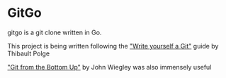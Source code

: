# GitGo

gitgo is a git clone written in Go.

This project is being written following the 
 ["Write yourself a Git"](https://wyag.thb.lt) guide by Thibault Polge

 ["Git from the Bottom Up"](https://jwiegley.github.io/git-from-the-bottom-up/) by John Wiegley was also immensely useful

